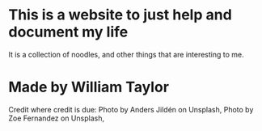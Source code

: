 # This is a website to just help and document my life
It is a collection of noodles, and other things that are interesting to me.
# Made by William Taylor
Credit where credit is due: 
Photo by Anders Jildén on Unsplash,
Photo by Zoe Fernandez on Unsplash,


